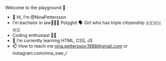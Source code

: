 Welcome to the playground 👾
- 👋 Hi, I’m @NinaPettersson 
- I’m bachelor in law👩‍🎓💼 Polyglot 🗣 Girl who has triple citizenship 🇸🇪🇭🇺🇷🇸
- Coding enthusiast 👩‍💻
- 🌱 I’m currently learning HTML, CSS, JS
- 📫 How to reach me nina.pettersson.1988@gmail.com or instagram.com/nina_swe_/

<!---
NinaPettersson/NinaPettersson is a ✨ special ✨ repository because its `README.md` (this file) appears on your GitHub profile.
You can click the Preview link to take a look at your changes.
--->
